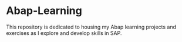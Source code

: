 # Abap-Learning
This repository is dedicated to housing my Abap learning projects and exercises as I explore and develop skills in SAP.
